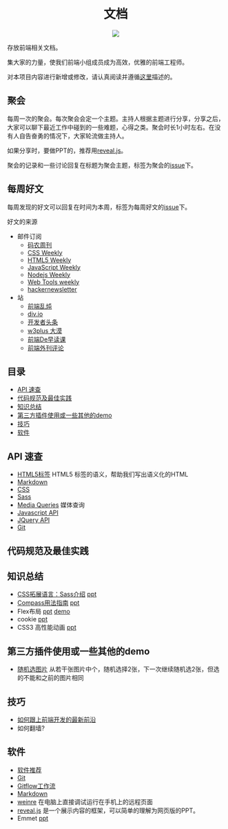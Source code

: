 <h1 align="center">文档</h1>
<p align="center">
<a href="https://gitter.im/iamjoel/smartac-fe"><img src="https://badges.gitter.im/Join Chat.svg"></a>
</p>

存放前端相关文档。    

集大家的力量，使我们前端小组成员成为高效，优雅的前端工程师。    

对本项目内容进行新增或修改，请认真阅读并遵循[这里](CONTRIBUTING.md)描述的。

## 聚会
每周一次的聚会。每次聚会会定一个主题。主持人根据主题进行分享，分享之后，大家可以聊下最近工作中碰到的一些难题，心得之类。聚会时长1小时左右。在没有人自告奋勇的情况下，大家轮流做主持人。    

如果分享时，要做PPT的，推荐用[reveal.js](software/reveal.js.md)。    

聚会的记录和一些讨论回复在标题为聚会主题，标签为聚会的[issue](https://github.com/smartac-frontend/doc/labels/%E8%81%9A%E4%BC%9A)下。

## 每周好文
每周发现的好文可以回复在时间为本周，标签为每周好文的[issue](https://github.com/smartac-frontend/doc/labels/%E6%AF%8F%E5%91%A8%E5%A5%BD%E6%96%87)下。    

好文的来源    
* 邮件订阅
	* [码农周刊](http://weekly.manong.io/)
	* [CSS Weekly](http://css-weekly.com/)
	* [HTML5 Weekly](http://html5weekly.com/)
	* [JavaScript Weekly](http://javascriptweekly.com/)
	* [Nodejs Weekly](http://nodeweekly.com/)
	* [Web Tools weekly](http://webtoolsweekly.com/)
	* [hackernewsletter](http://www.hackernewsletter.com/)
* 站
	* [前端乱炖](http://www.html-js.com/)
	* [div.io](http://div.io/)
	* [开发者头条](http://toutiao.io/)
	* [w3plus 大漠](http://www.w3cplus.com/)
	* [前端De早读课](http://www.zaoduke.net/)
	* [前端外刊评论](http://zhuanlan.zhihu.com/FrontendMagazine)

## 目录
* [API 速查](#cheat-sheets)
* [代码规范及最佳实践](#code-style)
* [知识总结](#knowledge)
* [第三方插件使用或一些其他的demo](#demo)
* [技巧](#tip)
* [软件](#software)

## <a name="cheat-sheets">API 速查</a>
* [HTML5标签](http://websitesetup.org/html5-cheat-sheet/) HTML5 标签的语义，帮助我们写出语义化的HTML
* [Markdown](http://warpedvisions.org/projects/markdown-cheat-sheet)
* [CSS](http://overapi.com/css/)
* [Sass](http://aepicos.com/blog/sass-cheat-sheet/)
* [Media Queries](http://mac-blog.org.ua/css-3-media-queries-cheat-sheet/) 媒体查询
* [Javascript API](http://overapi.com/javascript/)
* [JQuery API](http://oscarotero.com/jquery/)
* [Git](http://www.git-tower.com/blog/git-cheat-sheet/)

## <a name="code-style">代码规范及最佳实践</a>

## <a name="knowledge">知识总结</a>
* [CSS拓展语言：Sass介绍](knowledge/sass) [ppt](ppt/sass.html)
* [Compass用法指南](knowledge/Compass) [ppt](ppt/Compass.html)
* Flex布局 [ppt](ppt/flex.html) [demo](demo/flex)
* cookie [ppt](ppt/cookie.html)
* CSS3 高性能动画 [ppt](ppt/animate.html)

## <a name="demo">第三方插件使用或一些其他的demo</a>
* [随机选图片](demo/select-no-repeat-pic) 从若干张图片中个，随机选择2张，下一次继续随机选2张，但选的不能和之前的图片相同

## <a name="tip">技巧</a>
* [如何跟上前端开发的最新前沿](https://uptodate.frontendrescue.org/zh/)
* 如何翻墙?

## <a name="software">软件</a>
* [软件推荐](software/suggest.md)
* [Git](software/git.md)
* [Gitflow工作流](software/gitflow.md)
* [Markdown](software/markdown.md)
* [weinre](software/weinre.md) 在电脑上直接调试运行在手机上的远程页面
* [reveal.js](software/reveal.js.md) 是一个展示内容的框架，可以简单的理解为网页版的PPT。
* Emmet [ppt](ppt/emmet.html)



